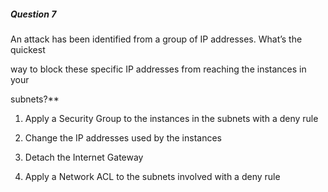 ##### Question 7


An attack has been identified from a group of IP addresses. What’s the quickest

way to block these specific IP addresses from reaching the instances in your

subnets?**


1. Apply a Security Group to the instances in the subnets with a deny rule

2. Change the IP addresses used by the instances



3. Detach the Internet Gateway

4. Apply a Network ACL to the subnets involved with a deny rule

